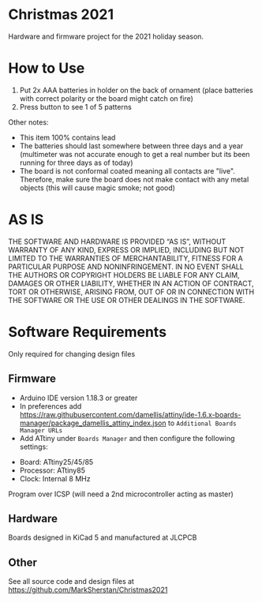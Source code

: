 # Christmas 2021
Hardware and firmware project for the 2021 holiday season. 

# How to Use
1. Put 2x AAA batteries in holder on the back of ornament (place batteries with correct polarity or the board might catch on fire)
2. Press button to see 1 of 5 patterns

Other notes:
* This item 100% contains lead
* The batteries should last somewhere between three days and a year (multimeter was not accurate enough to get a real number but its been running for three days as of today)
* The board is not conformal coated meaning all contacts are "live". Therefore, make sure the board does not make contact with any metal objects (this will cause magic smoke; not good)

# AS IS
THE SOFTWARE AND HARDWARE IS PROVIDED “AS IS”, WITHOUT WARRANTY OF ANY KIND, EXPRESS OR IMPLIED, INCLUDING BUT NOT LIMITED TO THE WARRANTIES OF MERCHANTABILITY, FITNESS FOR A PARTICULAR PURPOSE AND NONINFRINGEMENT. IN NO EVENT SHALL THE AUTHORS OR COPYRIGHT HOLDERS BE LIABLE FOR ANY CLAIM, DAMAGES OR OTHER LIABILITY, WHETHER IN AN ACTION OF CONTRACT, TORT OR OTHERWISE, ARISING FROM, OUT OF OR IN CONNECTION WITH THE SOFTWARE OR THE USE OR OTHER DEALINGS IN THE SOFTWARE.

# Software Requirements
 Only required for changing design files
 
## Firmware
* Arduino IDE version 1.18.3 or greater
* In preferences add https://raw.githubusercontent.com/damellis/attiny/ide-1.6.x-boards-manager/package_damellis_attiny_index.json to `Additional Boards Manager URLs`
* Add ATtiny under `Boards Manager` and then configure the following settings:
- Board: ATtiny25/45/85
- Processor: ATtiny85
- Clock: Internal 8 MHz

Program over ICSP (will need a 2nd microcontroller acting as master)

## Hardware 
Boards designed in KiCad 5 and manufactured at JLCPCB

## Other
See all source code and design files at https://github.com/MarkSherstan/Christmas2021
